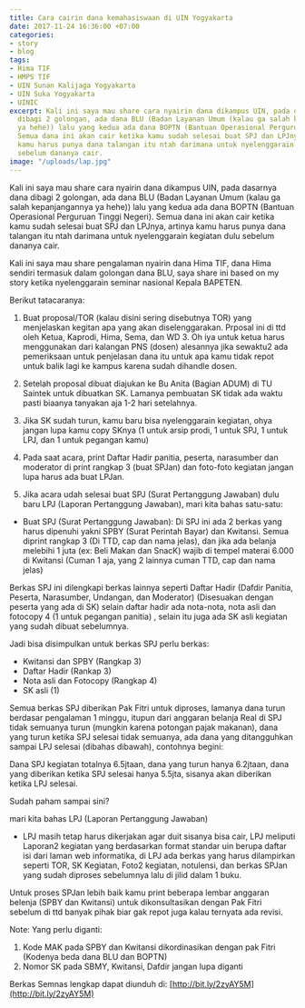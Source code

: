 ```yaml
---
title: Cara cairin dana kemahasiswaan di UIN Yogyakarta
date: 2017-11-24 16:36:00 +07:00
categories:
- story
- blog
tags:
- Hima TIF
- HMPS TIF
- UIN Sunan Kalijaga Yogyakarta
- UIN Suka Yogyakarta
- UINIC
excerpt: Kali ini saya mau share cara nyairin dana dikampus UIN, pada dasarnya dana
  dibagi 2 golongan, ada dana BLU (Badan Layanan Umum (kalau ga salah kepanjangannya
  ya hehe)) lalu yang kedua ada dana BOPTN (Bantuan Operasional Perguruan Tinggi Negeri).
  Semua dana ini akan cair ketika kamu sudah selesai buat SPJ dan LPJnya, artinya
  kamu harus punya dana talangan itu ntah darimana untuk nyelenggarain kegiatan dulu
  sebelum dananya cair.
image: "/uploads/lap.jpg"
---
```


Kali ini saya mau share cara nyairin dana dikampus UIN, pada dasarnya dana dibagi 2 golongan, ada dana BLU (Badan Layanan Umum (kalau ga salah kepanjangannya ya hehe)) lalu yang kedua ada dana BOPTN (Bantuan Operasional Perguruan Tinggi Negeri). Semua dana ini akan cair ketika kamu sudah selesai buat SPJ dan LPJnya, artinya kamu harus punya dana talangan itu ntah darimana untuk nyelenggarain kegiatan dulu sebelum dananya cair.

Kali ini saya mau share pengalaman nyairin dana Hima TIF, dana Hima sendiri termasuk dalam golongan dana BLU, saya share ini based on my story ketika nyelenggarain seminar nasional Kepala BAPETEN. 

Berikut tatacaranya:
1. Buat proposal/TOR (kalau disini sering disebutnya TOR) yang menjelaskan kegitan apa yang akan diselenggarakan. Prposal ini di ttd oleh Ketua, Kaprodi, Hima, Sema, dan WD 3. Oh iya untuk ketua harus menggunakan dari kalangan PNS (dosen) alesannya jika sewaktu2 ada pemeriksaan untuk penjelasan dana itu untuk apa kamu tidak repot untuk balik lagi ke kampus karena sudah dihandle dosen.

2. Setelah proposal dibuat diajukan ke Bu Anita (Bagian ADUM) di TU Saintek untuk dibuatkan SK. Lamanya pembuatan SK tidak ada waktu pasti biaanya tanyakan aja 1-2 hari setelahnya.

3. Jika SK sudah turun, kamu baru bisa nyelenggarain kegiatan, ohya jangan lupa kamu copy SKnya (1 untuk arsip prodi, 1 untuk SPJ, 1 untuk LPJ, dan 1 untuk pegangan kamu)

4. Pada saat acara, print Daftar Hadir panitia, peserta, narasumber dan moderator di print rangkap 3 (buat SPJan) dan foto-foto kegiatan jangan lupa harus ada buat LPJan.

5. Jika acara udah selesai buat SPJ (Surat Pertanggung Jawaban) dulu baru LPJ (Laporan Pertanggung Jawaban), mari kita bahas satu-satu:

* Buat SPJ (Surat Pertanggung Jawaban):
Di SPJ ini ada 2 berkas yang harus dipenuhi yakni SPBY (Surat Perintah Bayar) dan Kwitansi. Semua diprint rangkap 3 (Di TTD, cap dan nama jelas), dan jika ada belanja melebihi 1 juta (ex: Beli Makan dan SnacK) wajib di tempel materai 6.000 di Kwitansi (Cuman 1 aja, yang 2 lainnya cuman TTD, cap dan nama jelas)

Berkas SPJ ini dilengkapi berkas lainnya seperti Daftar Hadir (Dafdir Panitia, Peserta, Narasumber, Undangan, dan Moderator) (Disesuakan dengan peserta yang ada di SK) selain daftar hadir ada nota-nota, nota asli dan fotocopy 4 (1 untuk pegangan panitia) , selain itu juga ada SK asli kegiatan yang sudah dibuat sebelumnya.

Jadi bisa disimpulkan untuk berkas SPJ perlu berkas:
* Kwitansi dan SPBY (Rangkap 3)
* Daftar Hadir (Rankap 3)
* Nota asli dan Fotocopy (Rangkap 4)
* SK asli (1)

Semua berkas SPJ diberikan Pak Fitri untuk diproses, lamanya dana turun berdasar pengalaman 1 minggu, itupun dari anggaran belanja Real di SPJ tidak semuanya turun (mungkin karena potongan pajak makanan), dana yang turun ketika SPJ selesai tidak semuanya, ada dana yang ditangguhkan sampai LPJ selesai (dibahas dibawah), contohnya begini:

Dana SPJ kegiatan totalnya 6.5jtaan, dana yang turun hanya 6.2jtaan, dana yang diberikan ketika SPJ selesai hanya 5.5jta, sisanya akan diberikan ketika LPJ selesai.

Sudah paham sampai sini?

mari kita bahas LPJ (Laporan Pertanggung Jawaban)
* LPJ masih tetap harus dikerjakan agar duit sisanya bisa cair, LPJ meliputi Laporan2 kegiatan yang berdasarkan format standar uin berupa daftar isi dari laman web informatika, di LPJ ada berkas yang harus dilampirkan seperti TOR, SK Kegiatan, Foto2 kegiatan, notulensi, dan berkas SPJan yang sudah diproses sebelumnya lalu di jilid dalam 1 buku.

Untuk proses SPJan lebih baik kamu print beberapa lembar anggaran belenja (SPBY dan Kwitansi) untuk dikonsultasikan dengan Pak Fitri sebelum di ttd banyak pihak biar gak repot juga kalau ternyata ada revisi.

Note:
Yang perlu diganti:
1. Kode MAK pada SPBY dan Kwitansi dikordinasikan dengan pak Fitri (Kodenya beda dana BLU dan BOPTN)
2. Nomor SK pada SBMY, Kwitansi, Dafdir jangan lupa diganti

Berkas Semnas lengkap dapat diunduh di: [http://bit.ly/2zyAY5M](http://bit.ly/2zyAY5M)
